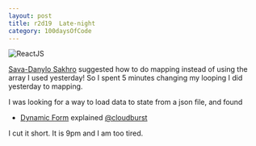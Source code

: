 ```yaml
---
layout: post
title: r2d19  Late-night
category: 100daysOfCode
---
```


![ReactJS](../images/icon-ReactJS.ico)

[Sava-Danylo Sakhro](https://twitter.com/sdsakhro) suggested how to do mapping instead of using the array I used yesterday!
So I spent 5 minutes changing my looping I did yesterday to mapping. 

I was looking for a way to load data to state from a json file, and found
* [Dynamic Form](https://github.com/rajeshpillai/react-dynamic-form) explained [@cloudburst](https://codeburst.io/reactjs-a-quick-tutorial-to-build-dynamic-json-based-form-a4768b3151c0)

I cut it short. It is 9pm and I am too tired.
